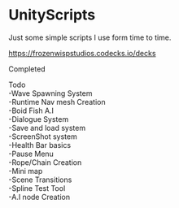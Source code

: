 # UnityScripts
Just some simple scripts I use form time to time.

https://frozenwispstudios.codecks.io/decks  

Completed  


Todo  
-Wave Spawning System  
-Runtime Nav mesh Creation  
-Boid Fish A.I  
-Dialogue System   
-Save and load system  
-ScreenShot system  
-Health Bar basics  
-Pause Menu  
-Rope/Chain Creation  
-Mini map  
-Scene Transitions  
-Spline Test Tool  
-A.I node Creation  
